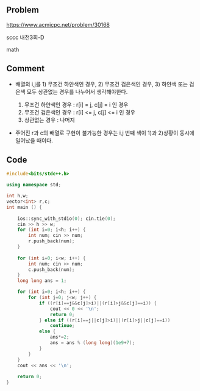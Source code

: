## Problem
<https://www.acmicpc.net/problem/30168>

sccc 내전3회-D

math

## Comment
* 배열의 i,j를 1) 무조건 하얀색인 경우, 2) 무조건 검은색인 경우, 3) 하얀색 또는 검은색 모두 상관없는 경우를 나누어서 생각해야한다.
  1) 무조건 하얀색인 경우 : r[i] = j, c[j] = i 인 경우
  2) 무조건 검은색인 경우 : r[i] <= j, c[j] <= i 인 경우
  3) 상관없는 경우 : 나머지

* 주어진 r과 c의 배열로 구현이 불가능한 경우는 i,j 번째 색이 1)과 2)상황이 동시에 일어났을 때이다.

## Code
```c++
#include<bits/stdc++.h>

using namespace std;

int h,w;
vector<int> r,c;
int main () {
    
    ios::sync_with_stdio(0); cin.tie(0);
    cin >> h >> w;
    for (int i=0; i<h; i++) {
        int num; cin >> num;
        r.push_back(num);
    }
    
    for (int i=0; i<w; i++) {
        int num; cin >> num;
        c.push_back(num);
    }
    long long ans = 1;

    for (int i=0; i<h; i++) {
        for (int j=0; j<w; j++) {
            if ((r[i]==j&&c[j]>i)||(r[i]>j&&c[j]==i)) {
                cout << 0 << '\n';
                return 0;
            } else if ((r[i]==j||c[j]>i)||(r[i]>j||c[j]==i)) 
                continue;
            else {
                ans*=2;
                ans = ans % (long long)(1e9+7);
            } 
        }
    }
    cout << ans << '\n';
    
    return 0;
}
```
